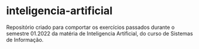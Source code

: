 # inteligencia-artificial
 Repositório criado para comportar os exercícios passados durante o semestre 01.2022 da matéria de Inteligencia Artificial, do curso de Sistemas de Informação.

